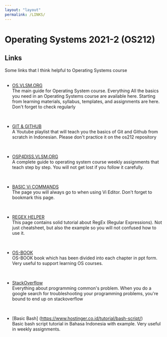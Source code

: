 ```yaml
---
layout: "layout"
permalink: /LINKS/
---
```


# Operating Systems 2021-2 (OS212)

## Links
Some links that I think helpful to Operating Systems course
<br><br>
- [OS.VLSM.ORG](https://os.vlsm.org/)<br>
The main guide for Operating System course. Everything All the basics you need in an Operating Systems course are available here. 
Starting from learning materials, syllabus, templates, and assignments are here. Don't forget to check regularly
<br>

- [GIT & GITHUB](https://www.youtube.com/playlist?list=PLFIM0718LjIVknj6sgsSceMqlq242-jNf)<br>
A Youtube playlist that will teach you the basics of Git and Github from scratch in Indonesian. Please don't practice it on the os212 repository
<br>

- [OSP4DISS.VLSM.ORG](https://osp4diss.vlsm.org/)<br>
A complete guide to operating system course weekly assignments that teach step by step. You will not get lost if you follow it carefully.
<br>

- [BASIC Vi COMMANDS](https://www.cs.colostate.edu/helpdocs/vi.html)<br>
The page you will always go to when using Vi Editor. Don't forget to bookmark this page.
<br>

- [REGEX HELPER](https://medium.com/factory-mind/regex-tutorial-a-simple-cheatsheet-by-examples-649dc1c3f285)<br>
This page contains solid tutorial about RegEx (Regular Expressions). Not just cheatsheet, but also the example so you will not confused how to use it.
<br>

- [OS-BOOK](https://www.os-book.com/OS10/slide-dir/)<br>
OS-BOOK book which has been divided into each chapter in ppt form. Very useful to support learning OS courses.
<br>

- [StackOverflow](https://stackoverflow.com/)<br>
Everything about programming common's problem. When you do a google search for troubleshooting your programming problems, you're bound to end up on stackoverflow
<br>

- [Basic Bash] (https://www.hostinger.co.id/tutorial/bash-script/)<br>
Basic bash script tutorial in Bahasa Indonesia with example. Very useful in weekly assignments.

